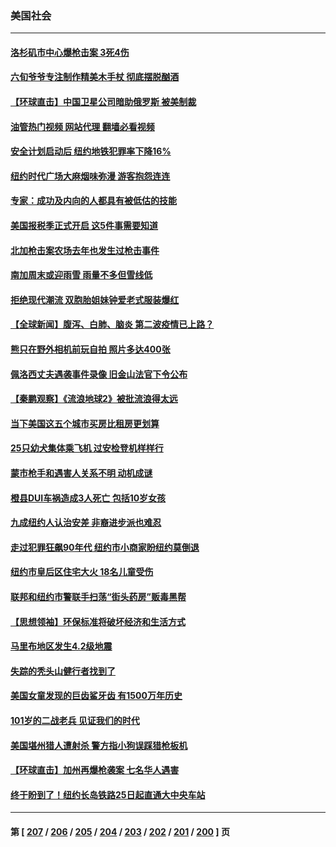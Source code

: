### 美国社会
---
#### [洛杉矶市中心爆枪击案 3死4伤](../../pages/ncid1078160/n13917382.md?01292045) 
#### [六旬爷爷专注制作精美木手杖 彻底摆脱酗酒](../../pages/ncid1078160/n13917114.md?01292045) 
#### [【环球直击】中国卫星公司暗助俄罗斯 被美制裁](../../pages/ncid1078160/n13916897.md?01292045) 
#### [油管热门视频 网站代理 翻墙必看视频](http://138.2.39.72:81/youtube.html?epic-marker?01292045)
#### [安全计划启动后 纽约地铁犯罪率下降16%](../../pages/ncid1078160/n13917081.md?01292045) 
#### [纽约时代广场大麻烟味弥漫 游客抱怨连连](../../pages/ncid1078160/n13917079.md?01292045) 
#### [专家：成功及内向的人都具有被低估的技能](../../pages/ncid1078160/n13917001.md?01292045) 
#### [美国报税季正式开启 这5件事需要知道](../../pages/ncid1078160/n13916947.md?01292045) 
#### [北加枪击案农场去年也发生过枪击事件](../../pages/ncid1078160/n13916957.md?01292045) 
#### [南加周末或迎雨雪 雨量不多但雪线低](../../pages/ncid1078160/n13916911.md?01292045) 
#### [拒绝现代潮流 双胞胎姐妹钟爱老式服装爆红](../../pages/ncid1078160/n13916529.md?01292045) 
#### [【全球新闻】腹泻、白肺、脑炎 第二波疫情已上路？](../../pages/ncid1078160/n13916633.md?01292045) 
#### [熊只在野外相机前玩自拍 照片多达400张](../../pages/ncid1078160/n13916614.md?01292045) 
#### [佩洛西丈夫遇袭事件录像  旧金山法官下令公布](../../pages/ncid1078160/n13916462.md?01292045) 
#### [【秦鹏观察】《流浪地球2》被批流浪得太远](../../pages/ncid1078160/n13916326.md?01292045) 
#### [当下美国这五个城市买房比租房更划算](../../pages/ncid1078160/n13916330.md?01292045) 
#### [25只幼犬集体乘飞机 过安检登机样样行](../../pages/ncid1078160/n13916381.md?01292045) 
#### [蒙市枪手和遇害人关系不明 动机成谜](../../pages/ncid1078160/n13916351.md?01292045) 
#### [橙县DUI车祸造成3人死亡 包括10岁女孩](../../pages/ncid1078160/n13916337.md?01292045) 
#### [九成纽约人认治安差 非裔进步派也难忍](../../pages/ncid1078160/n13915778.md?01292045) 
#### [走过犯罪狂飙90年代 纽约市小商家盼纽约莫倒退](../../pages/ncid1078160/n13915782.md?01292045) 
#### [纽约市皇后区住宅大火 18名儿童受伤](../../pages/ncid1078160/n13915769.md?01292045) 
#### [联邦和纽约市警联手扫荡“街头药房”贩毒黑帮](../../pages/ncid1078160/n13915761.md?01292045) 
#### [【思想领袖】环保标准将破坏经济和生活方式](../../pages/ncid1078160/n13887756.md?01292045) 
#### [马里布地区发生4.2级地震](../../pages/ncid1078160/n13915604.md?01292045) 
#### [失踪的秃头山健行者找到了](../../pages/ncid1078160/n13915617.md?01292045) 
#### [美国女童发现的巨齿鲨牙齿 有1500万年历史](../../pages/ncid1078160/n13915423.md?01292045) 
#### [101岁的二战老兵 见证我们的时代](../../pages/ncid1078160/n13915426.md?01292045) 
#### [美国堪州猎人遭射杀 警方指小狗误踩猎枪板机](../../pages/ncid1078160/n13915257.md?01292045) 
#### [【环球直击】加州再爆枪袭案 七名华人遇害](../../pages/ncid1078160/n13914369.md?01292045) 
#### [终于盼到了！纽约长岛铁路25日起直通大中央车站](../../pages/ncid1078160/n13915063.md?01292045) 

---
#### 第 [ [207](./207.md?01292045) / [206](./206.md?01292045) / [205](./205.md?01292045) / [204](./204.md?01292045) / [203](./203.md?01292045) / [202](./202.md?01292045) / [201](./201.md?01292045) / [200](./200.md?01292045) ] 页

